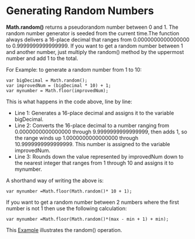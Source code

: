 
# Generating Random Numbers

**Math.random()** returns a pseudorandom number between 0 and 1. The random number generator is seeded from the current time.The function always delivers a 16-place decimal that ranges from 0.0000000000000000 to 0.9999999999999999. 
If you want to get a random number between 1 and another number, just multiply the random() method by the uppermost number and add 1 to the total. 

For Example: to generate a random number from 1 to 10:

~~~
var bigDecimal = Math.random();
var improvedNum = (bigDecimal * 10) + 1;
var mynumber = Math.floor(improvedNum);
~~~

This is what happens in the code above, line by line:

- Line 1: Generates a 16-place decimal and assigns it to the variable bigDecimal.
- Line 2: Converts the 16-place decimal to a number ranging from 0.0000000000000000 through 9.9999999999999999, then adds 1, so the range winds up 1.0000000000000000 through 10.9999999999999999. This number is assigned to the variable improvedNum.
- Line 3: Rounds down the value represented by improvedNum down to the nearest integer that ranges from 1 through 10 and assigns it to mynumber.

A shorthand way of writing the above is:
~~~
var mynumber =Math.floor(Math.random()* 10 + 1);
~~~

If you want to get a random number between 2 numbers where the first number is not 1 then use the following calculation:
~~~
var mynumber =Math.floor(Math.random()*(max - min + 1) + min); 
~~~

This <a href="archives/Class Files/example4.html" target = "_blank">Example</a> illustrates the random() operation</a>.
